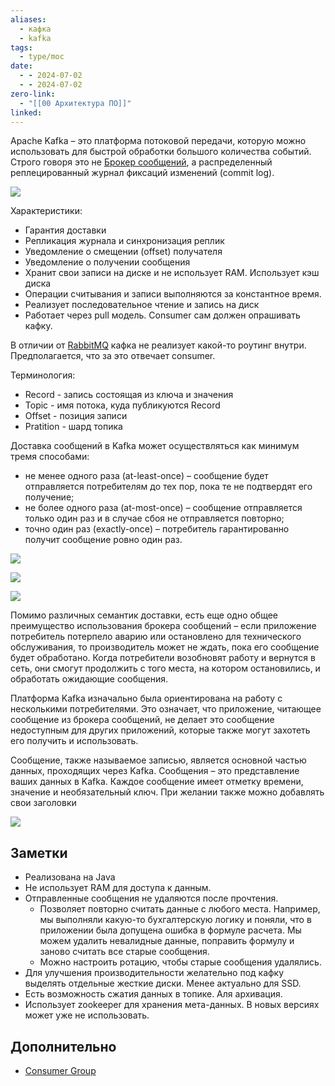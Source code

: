 ```yaml
---
aliases:
  - кафка
  - kafka
tags:
  - type/moc
date:
  - - 2024-07-02
  - - 2024-07-02
zero-link:
  - "[[00 Архитектура ПО]]"
linked:
---
```

Apache Kafka – это платформа потоковой передачи, которую можно использовать для быстрой обработки большого количества событий. Строго говоря это не [Брокер сообщений](Брокер%20сообщений.md), а распределенный реплецированный журнал фиксаций изменений (commit log).

![](Pasted%20image%2020240703120512.png)

Характеристики:
- Гарантия доставки
- Репликация журнала и синхронизация реплик
- Уведомление о смещении (offset) получателя
- Уведомление о получении сообщения
- Хранит свои записи на диске и не использует RAM. Использует кэш диска
- Операции считывания и записи выполняются за константное время.
- Реализует последовательное чтение и запись на диск
- Работает через pull модель. Consumer сам должен опрашивать кафку.

В отличии от [RabbitMQ](00%20RabbitMQ.md) кафка не реализует какой-то роутинг внутри. Предполагается, что за это отвечает consumer.

Терминология:
- Record - запись состоящая из ключа и значения
- Topic - имя потока, куда публикуются Record
- Offset - позиция записи
- Pratition - шард топика


Доставка сообщений в Kafka может осуществляться как минимум тремя способами:
- не менее одного раза (at-least-once) – сообщение будет отправляется потребителям до тех пор, пока те не подтвердят его получение;
- не более одного раза (at-most-once) – сообщение отправляется только один раз и в случае сбоя не отправляется повторно;
- точно один раз (exactly-once) – потребитель гарантированно получит сообщение ровно один раз.

![](c85390a0-94b2-48f9-8dea-02d9bacc2562.jpg)

![](49356685-5474-490b-975a-d198d7f966bb.jpg)

![](3ad2bf28-e12a-4be7-9336-c38c7b5d7018.jpg)

Помимо различных семантик доставки, есть еще одно общее преимущество использования брокера сообщений – если приложение потребитель потерпело аварию или остановлено для технического обслуживания, то производитель может не ждать, пока его сообщение будет обработано. Когда потребители возобновят работу и вернутся в сеть, они смогут продолжить с того места, на котором остановились, и обработать ожидающие сообщения.

Платформа Kafka изначально была ориентирована на работу с несколькими потребителями. Это означает, что приложение, читающее сообщение из брокера сообщений, не делает это сообщение недоступным для других приложений, которые также могут захотеть его получить и использовать.

Сообщение, также называемое записью, является основной частью данных, проходящих через Kafka. Сообщения – это представление ваших данных в Kafka. Каждое сообщение имеет отметку времени, значение и необязательный ключ. При желании также можно добавлять свои заголовки

![](ae8f6a39-5a3f-4195-8f6a-0b96e492413c.jpg)

## Заметки
- Реализована на Java
- Не использует RAM для доступа к данным.
- Отправленные сообщения не удаляются после прочтения. 
	- Позволяет повторно считать данные с любого места. Например, мы выполняли какую-то бухгалтерскую логику и поняли, что в приложении была допущена ошибка в формуле расчета. Мы можем удалить невалидные данные, поправить формулу и заново считать все старые сообщения.
	- Можно настроить ротацию, чтобы старые сообщения удалялись.
- Для улучшения производительности желательно под кафку выделять отдельные жесткие диски. Менее актуально для SSD.
- Есть возможность сжатия данных в топике. Аля архивация.
- Использует zookeeper для хранения мета-данных. В новых версиях может уже не использовать.

## Дополнительно
- [Consumer Group](Consumer%20Group.md)
